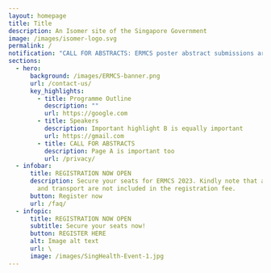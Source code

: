 ```yaml
---
layout: homepage
title: Title
description: An Isomer site of the Singapore Government
image: /images/isomer-logo.svg
permalink: /
notification: "CALL FOR ABSTRACTS: ERMCS poster abstract submissions are now open for 2023!"
sections:
  - hero:
      background: /images/ERMCS-banner.png
      url: /contact-us/
      key_highlights:
        - title: Programme Outline
          description: ""
          url: https://google.com
        - title: Speakers
          description: Important highlight B is equally important
          url: https://gmail.com
        - title: CALL FOR ABSTRACTS
          description: Page A is important too
          url: /privacy/
  - infobar:
      title: REGISTRATION NOW OPEN
      description: Secure your seats for ERMCS 2023. Kindly note that accommodation
        and transport are not included in the registration fee.
      button: Register now
      url: /faq/
  - infopic:
      title: REGISTRATION NOW OPEN
      subtitle: Secure your seats now!
      button: REGISTER HERE
      alt: Image alt text
      url: \
      image: /images/SingHealth-Event-1.jpg
---
```

